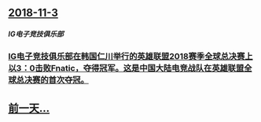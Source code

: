 ## [2018-11-3](/zh/news/2018/11/3/index.md)

##### IG电子竞技俱乐部
### [IG电子竞技俱乐部在韩国仁川举行的英雄联盟2018赛季全球总决赛上以3：0击败Fnatic，夺得冠军。这是中国大陆电竞战队在英雄联盟全球总决赛的首次夺冠。 ](/zh/news/2018/11/3/IG电子竞技俱乐部在韩国仁川举行的英雄联盟2018赛季全球总决赛上以3-0击败Fnatic-夺得冠军-这是中国大陆电竞战.md)
## [前一天...](/zh/news/2018/11/2/index.md)

